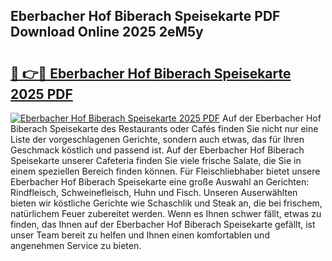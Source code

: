 ## Eberbacher Hof Biberach Speisekarte PDF Download Online 2025 2eM5y

# <h2><a href="http://gc8qkr.nevu.top/?p=Eberbacher+Hof+Biberach+Speisekarte">🔗 👉🔴 Eberbacher Hof Biberach Speisekarte 2025 PDF</a></h2>

[![Eberbacher Hof Biberach Speisekarte 2025 PDF](https://i.imgur.com/dBaPXMq.png)](http://gc8qkr.nevu.top/?p=Eberbacher+Hof+Biberach+Speisekarte)
Auf der Eberbacher Hof Biberach Speisekarte des Restaurants oder Cafés finden Sie nicht nur eine Liste der vorgeschlagenen Gerichte, sondern auch etwas, das für Ihren Geschmack köstlich und passend ist. Auf der Eberbacher Hof Biberach Speisekarte unserer Cafeteria finden Sie viele frische Salate, die Sie in einem speziellen Bereich finden können. Für Fleischliebhaber bietet unsere Eberbacher Hof Biberach Speisekarte eine große Auswahl an Gerichten: Rindfleisch, Schweinefleisch, Huhn und Fisch. Unseren Auserwählten bieten wir köstliche Gerichte wie Schaschlik und Steak an, die bei frischem, natürlichem Feuer zubereitet werden. Wenn es Ihnen schwer fällt, etwas zu finden, das Ihnen auf der Eberbacher Hof Biberach Speisekarte gefällt, ist unser Team bereit zu helfen und Ihnen einen komfortablen und angenehmen Service zu bieten.
